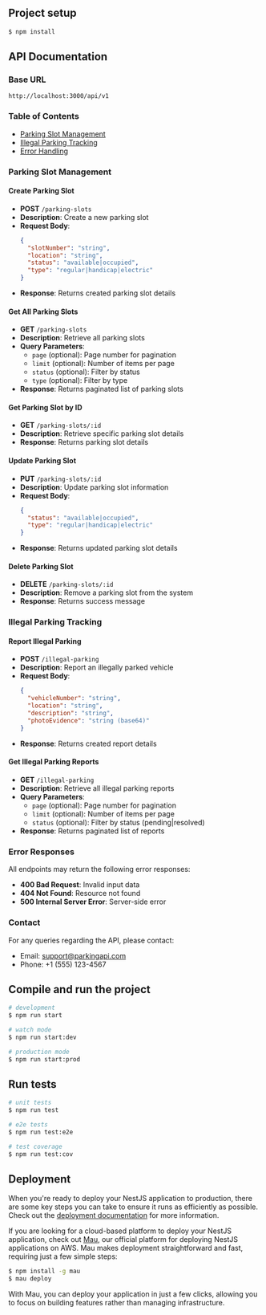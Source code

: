 ## Project setup

```bash
$ npm install
```

## API Documentation

### Base URL
```
http://localhost:3000/api/v1
```

### Table of Contents
- [Parking Slot Management](#parking-slot-management)
- [Illegal Parking Tracking](#illegal-parking-tracking)
- [Error Handling](#error-responses)

### Parking Slot Management

#### Create Parking Slot
- **POST** `/parking-slots`
- **Description**: Create a new parking slot
- **Request Body**:
  ```json
  {
    "slotNumber": "string",
    "location": "string",
    "status": "available|occupied",
    "type": "regular|handicap|electric"
  }
  ```
- **Response**: Returns created parking slot details

#### Get All Parking Slots
- **GET** `/parking-slots`
- **Description**: Retrieve all parking slots
- **Query Parameters**:
  - `page` (optional): Page number for pagination
  - `limit` (optional): Number of items per page
  - `status` (optional): Filter by status
  - `type` (optional): Filter by type
- **Response**: Returns paginated list of parking slots

#### Get Parking Slot by ID
- **GET** `/parking-slots/:id`
- **Description**: Retrieve specific parking slot details
- **Response**: Returns parking slot details

#### Update Parking Slot
- **PUT** `/parking-slots/:id`
- **Description**: Update parking slot information
- **Request Body**:
  ```json
  {
    "status": "available|occupied",
    "type": "regular|handicap|electric"
  }
  ```
- **Response**: Returns updated parking slot details

#### Delete Parking Slot
- **DELETE** `/parking-slots/:id`
- **Description**: Remove a parking slot from the system
- **Response**: Returns success message

### Illegal Parking Tracking

#### Report Illegal Parking
- **POST** `/illegal-parking`
- **Description**: Report an illegally parked vehicle
- **Request Body**:
  ```json
  {
    "vehicleNumber": "string",
    "location": "string",
    "description": "string",
    "photoEvidence": "string (base64)"
  }
  ```
- **Response**: Returns created report details

#### Get Illegal Parking Reports
- **GET** `/illegal-parking`
- **Description**: Retrieve all illegal parking reports
- **Query Parameters**:
  - `page` (optional): Page number for pagination
  - `limit` (optional): Number of items per page
  - `status` (optional): Filter by status (pending|resolved)
- **Response**: Returns paginated list of reports

### Error Responses

All endpoints may return the following error responses:

- **400 Bad Request**: Invalid input data
- **404 Not Found**: Resource not found
- **500 Internal Server Error**: Server-side error

### Contact

For any queries regarding the API, please contact:
- Email: support@parkingapi.com
- Phone: +1 (555) 123-4567

## Compile and run the project

```bash
# development
$ npm run start

# watch mode
$ npm run start:dev

# production mode
$ npm run start:prod
```

## Run tests

```bash
# unit tests
$ npm run test

# e2e tests
$ npm run test:e2e

# test coverage
$ npm run test:cov
```

## Deployment

When you're ready to deploy your NestJS application to production, there are some key steps you can take to ensure it runs as efficiently as possible. Check out the [deployment documentation](https://docs.nestjs.com/deployment) for more information.

If you are looking for a cloud-based platform to deploy your NestJS application, check out [Mau](https://mau.nestjs.com), our official platform for deploying NestJS applications on AWS. Mau makes deployment straightforward and fast, requiring just a few simple steps:

```bash
$ npm install -g mau
$ mau deploy
```

With Mau, you can deploy your application in just a few clicks, allowing you to focus on building features rather than managing infrastructure.

